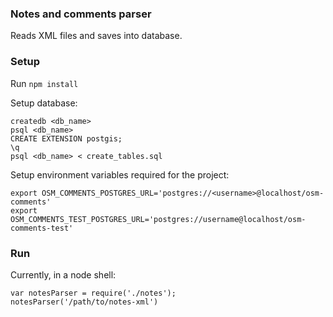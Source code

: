 ### Notes and comments parser

Reads XML files and saves into database.

### Setup

Run `npm install`

Setup database:

    createdb <db_name>
    psql <db_name>
    CREATE EXTENSION postgis;
    \q
    psql <db_name> < create_tables.sql

Setup environment variables required for the project:

    export OSM_COMMENTS_POSTGRES_URL='postgres://<username>@localhost/osm-comments'
    export OSM_COMMENTS_TEST_POSTGRES_URL='postgres://username@localhost/osm-comments-test'

    

### Run

Currently, in a node shell:

    var notesParser = require('./notes');
    notesParser('/path/to/notes-xml')
